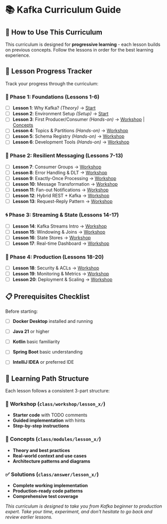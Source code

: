 # 📚 Kafka Curriculum Guide

## 🎯 How to Use This Curriculum

This curriculum is designed for **progressive learning** - each lesson builds on previous concepts. Follow the lessons in order for the best learning experience.

## 🚀 Lesson Progress Tracker

Track your progress through the curriculum:

### 🧱 Phase 1: Foundations (Lessons 1-6)
- [ ] **Lesson 1**: Why Kafka? *(Theory)* → [Start](modules/lesson_1/concept.md)
- [ ] **Lesson 2**: Environment Setup *(Setup)* → [Start](modules/lesson_2/concept.md)  
- [ ] **Lesson 3**: First Producer/Consumer *(Hands-on)* → [Workshop](workshop/lesson_3/) | [Concepts](modules/lesson_3/concept.md)
- [ ] **Lesson 4**: Topics & Partitions *(Hands-on)* → [Workshop](workshop/lesson_4/)
- [ ] **Lesson 5**: Schema Registry *(Hands-on)* → [Workshop](workshop/lesson_5/)
- [ ] **Lesson 6**: Development Tools *(Hands-on)* → [Workshop](workshop/lesson_6/)

### 🔧 Phase 2: Resilient Messaging (Lessons 7-13)
- [ ] **Lesson 7**: Consumer Groups → [Workshop](workshop/lesson_7/)
- [ ] **Lesson 8**: Error Handling & DLT → [Workshop](workshop/lesson_8/)
- [ ] **Lesson 9**: Exactly-Once Processing → [Workshop](workshop/lesson_9/)
- [ ] **Lesson 10**: Message Transformation → [Workshop](workshop/lesson_10/)
- [ ] **Lesson 11**: Fan-out Notifications → [Workshop](workshop/lesson_11/)
- [ ] **Lesson 12**: Hybrid REST + Kafka → [Workshop](workshop/lesson_12/)
- [ ] **Lesson 13**: Request-Reply Pattern → [Workshop](workshop/lesson_13/)

### 🌀 Phase 3: Streaming & State (Lessons 14-17)
- [ ] **Lesson 14**: Kafka Streams Intro → [Workshop](workshop/lesson_14/)
- [ ] **Lesson 15**: Windowing & Joins → [Workshop](workshop/lesson_15/)
- [ ] **Lesson 16**: State Stores → [Workshop](workshop/lesson_16/)
- [ ] **Lesson 17**: Real-time Dashboard → [Workshop](workshop/lesson_17/)

### 🚀 Phase 4: Production (Lessons 18-20)
- [ ] **Lesson 18**: Security & ACLs → [Workshop](workshop/lesson_18/)
- [ ] **Lesson 19**: Monitoring & Metrics → [Workshop](workshop/lesson_19/)
- [ ] **Lesson 20**: Deployment & Scaling → [Workshop](workshop/lesson_20/)

## 📋 Prerequisites Checklist

Before starting:
- [ ] **Docker Desktop** installed and running
- [ ] **Java 21** or higher
- [ ] **Kotlin** basic familiarity
- [ ] **Spring Boot** basic understanding
- [ ] **IntelliJ IDEA** or preferred IDE


## 📖 Learning Path Structure

Each lesson follows a consistent 3-part structure:

### 📝 **Workshop** (`class/workshop/lesson_x/`)
- **Starter code** with TODO comments
- **Guided implementation** with hints
- **Step-by-step instructions**

### 🧠 **Concepts** (`class/modules/lesson_x/`)
- **Theory and best practices**
- **Real-world context and use cases**
- **Architecture patterns and diagrams**

### ✅ **Solutions** (`class/answer/lesson_x/`)
- **Complete working implementation**
- **Production-ready code patterns**
- **Comprehensive test coverage**

*This curriculum is designed to take you from Kafka beginner to production expert. Take your time, experiment, and don't hesitate to go back and review earlier lessons.*